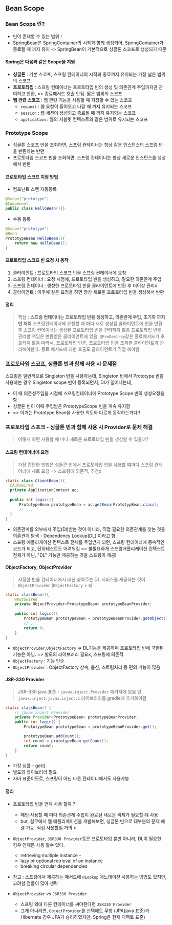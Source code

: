 ## Bean Scope

### Bean Scope 란?
* 빈이 존재할 수 있는 범위 !
* SpringBean은 SpringContainer의 시작과 함께 생성되어, SpringContainer가 종료될 때 까지 유지 -> SpringBean이 기본적으로 싱글톤 스코프로 생성되기 때문

#### Spring은 다음과 같은 Scope을 지원
* **싱글톤** : 기본 스코프, 스프링 컨테이너의 시작과 종료까지 유지되는 가장 넓은 범위의 스코프 
* **프로토타입** : 스프링 컨테이너는 프로토타입 빈의 생성 및 의존관계 주입까지만 관여하고 반환, => 종료메서드 호출 안됨. 짧은 범위의 스코프
* **웹 관련 스코프** : 웹 관련 기능을 사용할 때 지정할 수 있는 스코프
  * `request` : 웹 요청이 들어오고 나갈 때 까지 유지되는 스코프
  * `session` : 웹 세션이 생성되고 종료될 때 까지 유지되는 스코프
  * `application` : 웹의 서블릿 컨텍스트와 같은 범위로 유지되는 스코프

### Prototype Scope
* 싱글톤 스코프 빈을 조회하면, 스프링 컨테이너는 항상 같은 인스턴스의 스프링 빈을 반환하는 반면
* 프로토타입 스코프 빈을 조회하면, 스프링 컨테이너는 항상 새로운 인스턴스를 생성해서 반환

#### 프로토타입 스코프 지정 방법
* 컴포넌트 스캔 자동등록
```java
@Scope("prototype")
@Component
public class HelloBean(){}
```
* 수동 등록
```java
@Scope("prototype")
@Bean
PrototypeBean HelloBean(){
    return new HelloBean();
}
```

#### 프로토타입 스코프 빈 요청 시 동작
1. 클라이언트 : 프로토타입 스코프 빈을 스프링 컨테이너에 요청
2. 스프링 컨테이너 : 요청 시점에, 프로토타입 빈을 생성하고, 필요한 의존관계 주입
3. 스프링 컨테이너 : 생성한 프로토타입 빈을 클라이언트에 반환 후 더이상 관리x
4. 클라이언트 : 이후에 같은 요청을 하면 항상 새로운 프로토타입 빈을 생성해서 반환

#### 정리
> 핵심 : **스프링 컨테이너는 프로토타입 빈을 생성하고, 의존관계 주입, 초기화 까지만 처리**
> 스프링컨테이너에 요청할 때 마다 새로 성성됨
> 클라이언트에 빈을 반환 후 스프링 컨테이너는 생성된 프로토타입 빈을 관리하지 않음 
> 프로토타입 빈을 관리할 책임은 반환받은 클라이언트에 있음.
> `@PreDestroy`같은 종료메서드가 호출되지 않음
> 따라서, 프로토타입 빈은, 프로토타입 빈을 조회한 클라이언트가 관리해야한다. 종료 메서드에 대한 호출도 클라이언트가 직접 해야함

### 프로토타입 스코프, 싱클톤 빈과 함께 사용 시 문제점

스프링은 일반적으로 Singleton 빈을 사용하는데, Singleton 빈에서 Prototype 빈을 사용하는 경우
Singleton scope 빈이 등록되면서, DI가 일어나는데,
* 이 때 의존성주입을 시점에 스프링컨테이너에 Prototype Scope 빈의 생성요청을 함
* 싱글톤 빈이 이때 주입받은 PrototypeScope 빈을 계속 유지함
* => 이거는 Prototype Bean을 사용한 의도와 다르게 동작하는거다!!

### 프로토타입 스포크 - 싱글톤 빈과 함께 사용 시 Provider로 문제 해결
> 어떻게 하면 사용할 때 마다 새로운 프로토타입 빈을 생성할 수 있을까?

#### 스프링 컨테이너에 요청
> 가장 간단한 방법은 싱들콘 빈에서 프로토타입 빈을 사용할 떄마다 스프링 컨테이너에 새로 요청
> => 스프링에 의존적, 추천x

```java
static class ClientBean(){
  @Autowired
  private ApplicationContext ac;
  
  public int logic(){
      PrototypeBean prototypeBean = ac.getBean(PrototypBean.class);
      // ... 
  }
}
```
* 의존관계를 외부에서 주입(DI)받는 것이 아니라, 직접 필요한 의존관계를 찾는 것을 의존관계 탐색 - Dependency Lookup(DL) 이라고 함
* 스프링 애플리케이션 컨텍스트 전체를 주입받게 되면, 스프링 컨테이너에 종속적인 코드가 되고, 단위테스트도 어려워짐
  => 불필요하게 스프링애플리케이션 컨텍스트 전체가 아닌, "DL" 기능만 제공하는 것을 스프링이 제공!

#### ObjectFactory, ObjectProvider
> 지정한 빈을 컨테이너에서 대신 찾아주는 DL 서비스를 제공하는 것이 `ObjectProvider` (`ObjectFactory` + a)

```java
static classBean(){
    @Autowired
    private ObjectProvider<PrototypeBean> prototypeBeanProvider;
    
    public int logic(){
        PrototypeBean prototypeBean = prototypeBeanProvider.getObject();
        // ...
        return 0;
    }
}
```
* `ObjectProvider`,`ObjectFactory`
=> DL기능을 제공하며 프로토타입 빈에 국한된 기능은 아님.
=> 별도의 라이브러리 필요x, 스프링에 의존적
* `ObjectFactory` : 기능 단순
* `ObjectProvider` : ObjectFactory 상속, 옵션, 스트림처리 등 편의 기능이 많음

#### JSR-330 Provider
> JSR-330 java 표준 - `javax.inject.Provider` 패키지에 있음
> 단, `javax.inject:javax.inject:1` 라이브러리를 gradle에 추가해야함

```java
static classBean() {
    // javax.inject.Provider
    private Provider<PrototypeBean> prototypeBeanProvider;
    public int logic() {
        PrototypeBean prototypeBean = prototypeBeanProvider.get();

        prototypeBean.addCount();
        int count = prototypeBean.getCount();
        return count;
    }
}
```
* 가장 심플 - get() 
* 별도의 라이브러리 필요
* 자바 표준이므로, 스프링이 아닌 다른 컨테이너에서도 사용가능

#### 정리
* 프로토타입 빈을 언제 사용 할까 ? 
  * 매번 사용할 때 마다 의존관계 주입이 완료된 새로운 객체가 필요할 떄 사용 
  * but, 실무에서 웹 애플리케이션을 개발해보면, 싱글톤 빈으로 대부분의 문제 해결 가능. 직접 사용할일 거의 x

* `ObjectProvider`, `JSR330 Provider`등은 프로토타입 뿐만 아니라, DL이 필요한 경우 언제든 사용 할수 있다.
  * retrieving multiple instance - 
  * lazy or optional retrieval of on instance
  * breaking circular dependencies

* 참고 : 스프링에서 제공하는 메서드에 `@Lookup` 애노테이션 사용하는 방법도 있지만, 고려할 점들이 많아 생략

* `ObjectProvider` vs `JSR330 Provider`
  * 스프링 외에 다른 컨테이너를 써야한다면 `JSR330 Provider`
  * 그게 아니라면, `ObjectProvider`를 선택해도 무방
    (JPA(java 표준)과 Hibernate 경우 JPA가 승리하였지만, Spring은 현재 디펙토 표준)


